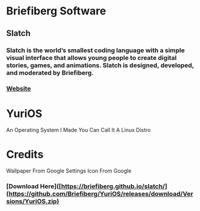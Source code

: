 # Briefiberg Software
## Slatch
### Slatch is the world’s smallest coding language with a simple visual interface that allows young people to create digital stories, games, and animations. Slatch is designed, developed, and moderated by Briefiberg.
### [Website](https://briefiberg.github.io/slatch/)
# YuriOS
An Operating System I Made You Can Call It A Linux Distro
# Credits
Wallpaper From Google Settings Icon From Google
### [Download Here]([https://briefiberg.github.io/slatch/](https://github.com/Briefiberg/YuriOS/releases/download/Versions/YuriOS.zip)
